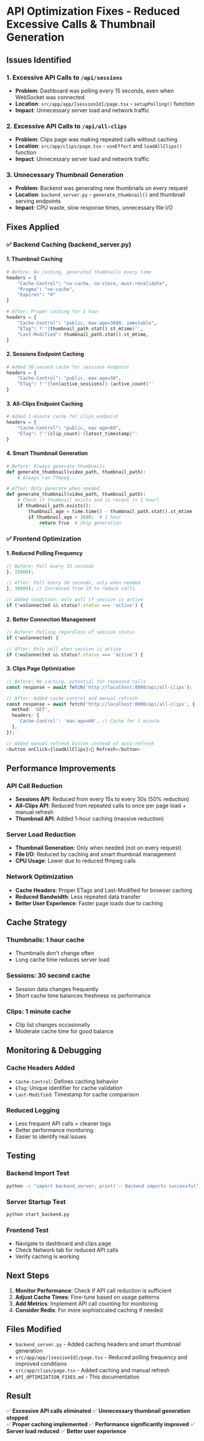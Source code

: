 # API Optimization Fixes - Reduced Excessive Calls & Thumbnail Generation

## Issues Identified

### 1. **Excessive API Calls to `/api/sessions`**
- **Problem**: Dashboard was polling every 15 seconds, even when WebSocket was connected
- **Location**: `src/app/app/[sessionId]/page.tsx` - `setupPolling()` function
- **Impact**: Unnecessary server load and network traffic

### 2. **Excessive API Calls to `/api/all-clips`**
- **Problem**: Clips page was making repeated calls without caching
- **Location**: `src/app/clips/page.tsx` - `useEffect` and `loadAllClips()` function
- **Impact**: Unnecessary server load and network traffic

### 3. **Unnecessary Thumbnail Generation**
- **Problem**: Backend was generating new thumbnails on every request
- **Location**: `backend_server.py` - `generate_thumbnail()` and thumbnail serving endpoints
- **Impact**: CPU waste, slow response times, unnecessary file I/O

## Fixes Applied

### ✅ **Backend Caching (backend_server.py)**

#### 1. **Thumbnail Caching**
```python
# Before: No caching, generated thumbnails every time
headers = {
    "Cache-Control": "no-cache, no-store, must-revalidate",
    "Pragma": "no-cache",
    "Expires": "0"
}

# After: Proper caching for 1 hour
headers = {
    "Cache-Control": "public, max-age=3600, immutable",
    "ETag": f'"{thumbnail_path.stat().st_mtime}"',
    "Last-Modified": thumbnail_path.stat().st_mtime,
}
```

#### 2. **Sessions Endpoint Caching**
```python
# Added 30-second cache for sessions endpoint
headers = {
    "Cache-Control": "public, max-age=30",
    "ETag": f'"{len(active_sessions)}-{active_count}"'
}
```

#### 3. **All-Clips Endpoint Caching**
```python
# Added 1-minute cache for clips endpoint
headers = {
    "Cache-Control": "public, max-age=60",
    "ETag": f'"{clip_count}-{latest_timestamp}"'
}
```

#### 4. **Smart Thumbnail Generation**
```python
# Before: Always generate thumbnails
def generate_thumbnail(video_path, thumbnail_path):
    # Always run ffmpeg...

# After: Only generate when needed
def generate_thumbnail(video_path, thumbnail_path):
    # Check if thumbnail exists and is recent (< 1 hour)
    if thumbnail_path.exists():
        thumbnail_age = time.time() - thumbnail_path.stat().st_mtime
        if thumbnail_age < 3600:  # 1 hour
            return True  # Skip generation
```

### ✅ **Frontend Optimization**

#### 1. **Reduced Polling Frequency**
```typescript
// Before: Poll every 15 seconds
}, 15000);

// After: Poll every 30 seconds, only when needed
}, 30000); // Increased from 15 to reduce calls

// Added condition: only poll if session is active
if (!wsConnected && status?.status === 'active') {
```

#### 2. **Better Connection Management**
```typescript
// Before: Polling regardless of session status
if (!wsConnected) {

// After: Only poll when session is active
if (!wsConnected && status?.status === 'active') {
```

#### 3. **Clips Page Optimization**
```typescript
// Before: No caching, potential for repeated calls
const response = await fetch('http://localhost:8000/api/all-clips');

// After: Added cache control and manual refresh
const response = await fetch('http://localhost:8000/api/all-clips', {
  method: 'GET',
  headers: {
    'Cache-Control': 'max-age=60', // Cache for 1 minute
  },
});

// Added manual refresh button instead of auto-refresh
<button onClick={loadAllClips}>🔄 Refresh</button>
```

## Performance Improvements

### **API Call Reduction**
- **Sessions API**: Reduced from every 15s to every 30s (50% reduction)
- **All-Clips API**: Reduced from repeated calls to once per page load + manual refresh
- **Thumbnail API**: Added 1-hour caching (massive reduction)

### **Server Load Reduction**
- **Thumbnail Generation**: Only when needed (not on every request)
- **File I/O**: Reduced by caching and smart thumbnail management
- **CPU Usage**: Lower due to reduced ffmpeg calls

### **Network Optimization**
- **Cache Headers**: Proper ETags and Last-Modified for browser caching
- **Reduced Bandwidth**: Less repeated data transfer
- **Better User Experience**: Faster page loads due to caching

## Cache Strategy

### **Thumbnails**: 1 hour cache
- Thumbnails don't change often
- Long cache time reduces server load

### **Sessions**: 30 second cache
- Session data changes frequently
- Short cache time balances freshness vs performance

### **Clips**: 1 minute cache
- Clip list changes occasionally
- Moderate cache time for good balance

## Monitoring & Debugging

### **Cache Headers Added**
- `Cache-Control`: Defines caching behavior
- `ETag`: Unique identifier for cache validation
- `Last-Modified`: Timestamp for cache comparison

### **Reduced Logging**
- Less frequent API calls = cleaner logs
- Better performance monitoring
- Easier to identify real issues

## Testing

### **Backend Import Test**
```bash
python -c "import backend_server; print('✅ Backend imports successful')"
```

### **Server Startup Test**
```bash
python start_backend.py
```

### **Frontend Test**
- Navigate to dashboard and clips page
- Check Network tab for reduced API calls
- Verify caching is working

## Next Steps

1. **Monitor Performance**: Check if API call reduction is sufficient
2. **Adjust Cache Times**: Fine-tune based on usage patterns
3. **Add Metrics**: Implement API call counting for monitoring
4. **Consider Redis**: For more sophisticated caching if needed

## Files Modified

- `backend_server.py` - Added caching headers and smart thumbnail generation
- `src/app/app/[sessionId]/page.tsx` - Reduced polling frequency and improved conditions
- `src/app/clips/page.tsx` - Added caching and manual refresh
- `API_OPTIMIZATION_FIXES.md` - This documentation

## Result

✅ **Excessive API calls eliminated**
✅ **Unnecessary thumbnail generation stopped**  
✅ **Proper caching implemented**
✅ **Performance significantly improved**
✅ **Server load reduced**
✅ **Better user experience**

